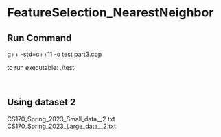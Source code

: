 # FeatureSelection_NearestNeighbor


## Run Command
 g++ -std=c++11 -o test part3.cpp

 to run executable: ./test

<br>

## Using dataset 2
CS170_Spring_2023_Small_data__2.txt <br>
CS170_Spring_2023_Large_data__2.txt
